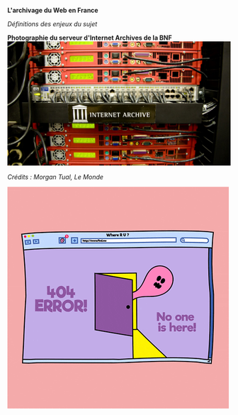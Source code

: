 **L'archivage du Web en France**

*Définitions des enjeux du sujet*

**Photographie du serveur d'Internet Archives de la BNF**
![alt text](image.jpg)


*Crédits : Morgan Tual, Le Monde*


![404.gif](Exposes/Leblond_Juliette/404.gif)


